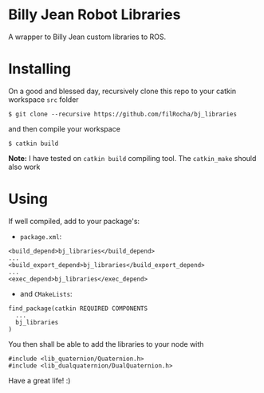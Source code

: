 # Billy Jean Robot Libraries

A wrapper to Billy Jean custom libraries to ROS.

# Installing

On a good and blessed day, recursively clone this repo to your catkin workspace `src` folder

```
$ git clone --recursive https://github.com/filRocha/bj_libraries
```

and then compile your workspace

```
$ catkin build 
```
 **Note:** I have tested on `catkin build` compiling tool. The `catkin_make` should also work


# Using

If well compiled, add to your package's:

- `package.xml`:
```
<build_depend>bj_libraries</build_depend>
...
<build_export_depend>bj_libraries</build_export_depend>
...
<exec_depend>bj_libraries</exec_depend>
```

- and `CMakeLists`:
```
find_package(catkin REQUIRED COMPONENTS
  ...
  bj_libraries
)
```

You then shall be able to add the libraries to your node with
```
#include <lib_quaternion/Quaternion.h>
#include <lib_dualquaternion/DualQuaternion.h>
```

Have a great life! :)
